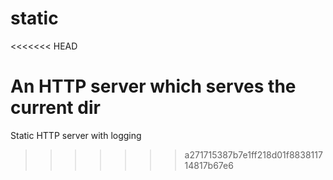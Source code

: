 # static
<<<<<<< HEAD

An HTTP server which serves the current dir
=======
Static HTTP server with logging
>>>>>>> a271715387b7e1ff218d01f883811714817b67e6
